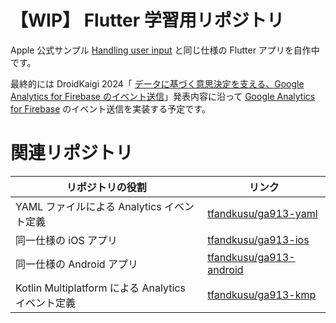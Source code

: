 # 【WIP】 Flutter 学習用リポジトリ

Apple 公式サンプル [Handling user input](https://developer.apple.com/tutorials/swiftui/handling-user-input) と同じ仕様の Flutter アプリを自作中です。

最終的には DroidKaigi 2024「 [データに基づく意思決定を支える、Google Analytics for Firebase のイベント送信](https://www.docswell.com/s/tfandkusu/KG11N8-DroidKaigi2024)」発表内容に沿って [Google Analytics for Firebase](https://firebase.google.com/docs/analytics) のイベント送信を実装する予定です。

# 関連リポジトリ

| リポジトリの役割 | リンク |
| --- | --- |
| YAML ファイルによる Analytics イベント定義 | [tfandkusu/ga913-yaml](https://github.com/tfandkusu/ga913-yaml) |
| 同一仕様の iOS アプリ |[tfandkusu/ga913-ios](https://github.com/tfandkusu/ga913-ios) |
| 同一仕様の Android アプリ |[tfandkusu/ga913-android](https://github.com/tfandkusu/ga913-android) |
| Kotlin Multiplatform による Analytics イベント定義 | [tfandkusu/ga913-kmp](https://github.com/tfandkusu/ga913-kmp) |
